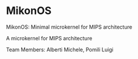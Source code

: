 MikonOS
=======

MikonOS: Minimal microkernel for MIPS architecture


A microkernel for MIPS architecture

Team Members:
Alberti Michele, Pomili Luigi
